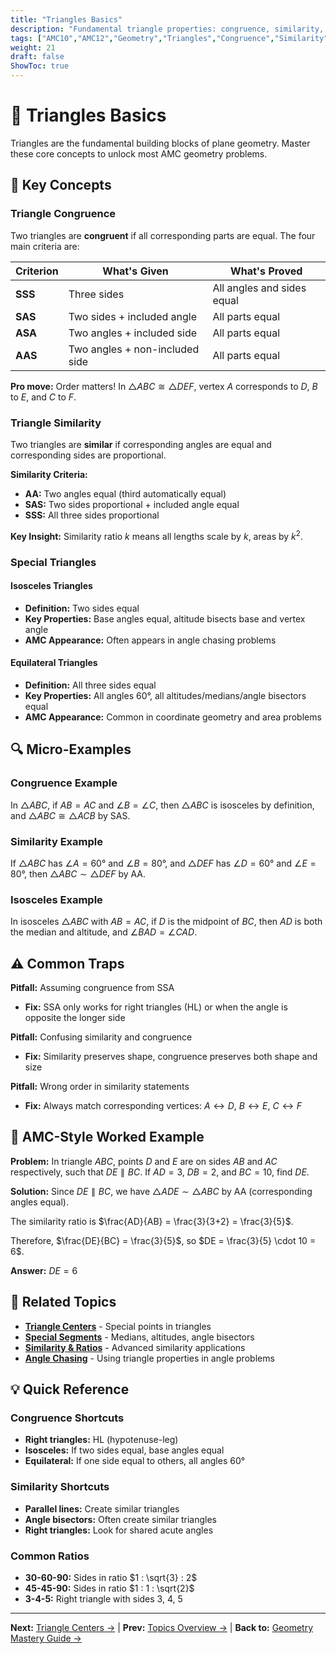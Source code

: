 ```yaml
---
title: "Triangles Basics"
description: "Fundamental triangle properties: congruence, similarity, and special triangle types with AMC applications."
tags: ["AMC10","AMC12","Geometry","Triangles","Congruence","Similarity","Study Guide"]
weight: 21
draft: false
ShowToc: true
---
```


# 🔺 Triangles Basics

Triangles are the fundamental building blocks of plane geometry. Master these core concepts to unlock most AMC geometry problems.

## 🎯 Key Concepts

### Triangle Congruence
Two triangles are **congruent** if all corresponding parts are equal. The four main criteria are:

| Criterion | What's Given | What's Proved |
|-----------|--------------|---------------|
| **SSS** | Three sides | All angles and sides equal |
| **SAS** | Two sides + included angle | All parts equal |
| **ASA** | Two angles + included side | All parts equal |
| **AAS** | Two angles + non-included side | All parts equal |

**Pro move:** Order matters! In $\triangle ABC \cong \triangle DEF$, vertex $A$ corresponds to $D$, $B$ to $E$, and $C$ to $F$.

### Triangle Similarity
Two triangles are **similar** if corresponding angles are equal and corresponding sides are proportional.

**Similarity Criteria:**
- **AA:** Two angles equal (third automatically equal)
- **SAS:** Two sides proportional + included angle equal
- **SSS:** All three sides proportional

**Key Insight:** Similarity ratio $k$ means all lengths scale by $k$, areas by $k^2$.

### Special Triangles

#### Isosceles Triangles
- **Definition:** Two sides equal
- **Key Properties:** Base angles equal, altitude bisects base and vertex angle
- **AMC Appearance:** Often appears in angle chasing problems

#### Equilateral Triangles
- **Definition:** All three sides equal
- **Key Properties:** All angles $60°$, all altitudes/medians/angle bisectors equal
- **AMC Appearance:** Common in coordinate geometry and area problems

## 🔍 Micro-Examples

### Congruence Example
In $\triangle ABC$, if $AB = AC$ and $\angle B = \angle C$, then $\triangle ABC$ is isosceles by definition, and $\triangle ABC \cong \triangle ACB$ by SAS.

### Similarity Example
If $\triangle ABC$ has $\angle A = 60°$ and $\angle B = 80°$, and $\triangle DEF$ has $\angle D = 60°$ and $\angle E = 80°$, then $\triangle ABC \sim \triangle DEF$ by AA.

### Isosceles Example
In isosceles $\triangle ABC$ with $AB = AC$, if $D$ is the midpoint of $BC$, then $AD$ is both the median and altitude, and $\angle BAD = \angle CAD$.

## ⚠️ Common Traps

**Pitfall:** Assuming congruence from SSA
- **Fix:** SSA only works for right triangles (HL) or when the angle is opposite the longer side

**Pitfall:** Confusing similarity and congruence
- **Fix:** Similarity preserves shape, congruence preserves both shape and size

**Pitfall:** Wrong order in similarity statements
- **Fix:** Always match corresponding vertices: $A \leftrightarrow D$, $B \leftrightarrow E$, $C \leftrightarrow F$

## 🎯 AMC-Style Worked Example

**Problem:** In triangle $ABC$, points $D$ and $E$ are on sides $AB$ and $AC$ respectively, such that $DE \parallel BC$. If $AD = 3$, $DB = 2$, and $BC = 10$, find $DE$.

**Solution:**
Since $DE \parallel BC$, we have $\triangle ADE \sim \triangle ABC$ by AA (corresponding angles equal).

The similarity ratio is $\frac{AD}{AB} = \frac{3}{3+2} = \frac{3}{5}$.

Therefore, $\frac{DE}{BC} = \frac{3}{5}$, so $DE = \frac{3}{5} \cdot 10 = 6$.

**Answer:** $DE = 6$

## 🔗 Related Topics

- [**Triangle Centers**](../triangle-centers) - Special points in triangles
- [**Special Segments**](../special-segments-in-triangles) - Medians, altitudes, angle bisectors
- [**Similarity & Ratios**](../similarity-and-ratios) - Advanced similarity applications
- [**Angle Chasing**](../angle-chasing) - Using triangle properties in angle problems

## 💡 Quick Reference

### Congruence Shortcuts
- **Right triangles:** HL (hypotenuse-leg)
- **Isosceles:** If two sides equal, base angles equal
- **Equilateral:** If one side equal to others, all angles $60°$

### Similarity Shortcuts
- **Parallel lines:** Create similar triangles
- **Angle bisectors:** Often create similar triangles
- **Right triangles:** Look for shared acute angles

### Common Ratios
- **30-60-90:** Sides in ratio $1 : \sqrt{3} : 2$
- **45-45-90:** Sides in ratio $1 : 1 : \sqrt{2}$
- **3-4-5:** Right triangle with sides 3, 4, 5

---

**Next:** [Triangle Centers →](../triangle-centers) | **Prev:** [Topics Overview →](../) | **Back to:** [Geometry Mastery Guide →](../../)

